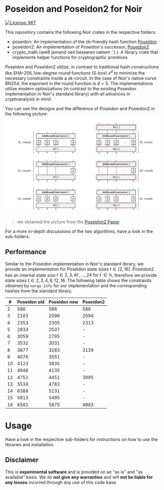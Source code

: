 # Poseidon and Poseidon2 for Noir

[![License: MIT](https://img.shields.io/badge/License-MIT-yellow.svg)](https://opensource.org/licenses/MIT)

This repository contains the following Noir crates in the respective folders:

- poseidon: An implementation of the zk-friendly hash function [Poseidon](https://eprint.iacr.org/2019/458.pdf)
- poseidon2: An implementation of Poseidon's successor, [Poseidon2](https://eprint.iacr.org/2023/323.pdf)
- crypto_math (weiß jemand nen besseren namen :'( ): A library crate that implements helper functions for cryptographic primitives

Poseidon and Poseidon2 utilize, in contrast to traditional hash constructions like SHA-256, low-degree round functions (S-box) $x^d$ to minimize the necessary constraints inside a zk-circuit. In the case of Noir's native curve BN254, the exponent in the round function is $d=5$. The implementations utilize modern optimizations (in contrast to the existing Poseidon implementation in Noir's standard library) with all advances in cryptoanalysis in mind.

You can see the designs and the difference of Poseidon and Poseidon2 in the following picture:
![Poseidon2Design](https://github.com/TaceoLabs/noir-poseidon/blob/2f6201fb05b4e8872378a6445b4d3221fd18b63f/assets/poseidon_poseidon2.png)

> we obtained the picture from the [Poseidon2 Paper](https://eprint.iacr.org/2023/323.pdf)

For a more in-depth discussions of the two algorithms, have a look in the sub-folders.

## Performance

Similar to the Poseidon implementation in Noir's standard library, we provide an implementation for Poseidon state sizes $t \in [2, 16]$. Poseidon2 has an internal state size $t\in {2,3,4t\prime,\dots,24} \text{ for } t^\prime \in \mathbb{N}$, therefore we provide state sizes $t \in {2,3,4,8,12,16}$. The following table shows the constraints obtained by `nargo info` for our implementation and the corresponding hashes from the standard library.

| #   | Poseidon old | Poseidon new | Poseidon2 |
| --- | ------------ | ------------ | --------- |
| 2   | 586          | 586          | 586       |
| 3   | 2183         | 2098         | 2094      |
| 4   | 2353         | 2305         | 2313      |
| 5   | 2833         | 2507         | -         |
| 6   | 3059         | 2795         | -         |
| 7   | 3532         | 3031         | -         |
| 8   | 3877         | 3283         | 3139      |
| 9   | 4076         | 3551         | -         |
| 10  | 4123         | 3835         | -         |
| 11  | 4948         | 4135         | -         |
| 12  | 4751         | 4451         | 3995      |
| 13  | 5539         | 4783         | -         |
| 14  | 6388         | 5131         | -         |
| 15  | 5813         | 5495         | -         |
| 16  | 6581         | 5875         | 4883      |

# Usage

Have a look in the respective sub-folders for instructions on how to use the libraries and installation.

## Disclaimer

This is **experimental software** and is provided on an "as is" and "as available" basis. We do **not give any warranties** and will **not be liable for any losses** incurred through any use of this code base.
